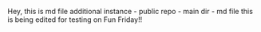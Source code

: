 Hey, this is md file
additional instance - public repo - main dir - md file
this is being edited for testing on Fun Friday!!
